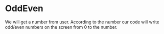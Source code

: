 # OddEven
We will get a number from user.
According to the number our code will write odd/even numbers on the screen from 0 to the number.
